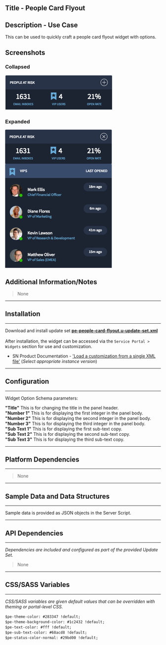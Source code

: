 ## Title - People Card Flyout

## Description - Use Case

This can be used to quickly craft a people card flyout widget with options.

## Screenshots
### Collapsed
![](../images/pe-people-card-flyout-1.png)
### Expanded
![](../images/pe-people-card-flyout-2.png)

## Additional Information/Notes 
> None
---
## Installation
---
Download and install update set **[pe-people-card-flyout.u-update-set.xml](pe-people-card-flyout.u-update-set.xml)** <br/><br/>
After installation, the widget can be accessed via the `Service Portal > Widgets` section for use and customization.<br/>
* SN Product Documentation - ['Load a customization from a single XML file'](https://docs.servicenow.com/search?q=Load+a+customization+from+a+single+XML+file)   (<i>Select appropriate instance version</i>)
---
## Configuration
---
Widget Option Schema parameters:

**"Title"** This is for changing the title in the panel header.<br/>
**"Number 1"** This is for displaying the first integer in the panel body.<br/>
**"Number 2"** This is for displaying the second integer in the panel body.<br/>
**"Number 3"** This is for displaying the third integer in the panel body.<br/>
**"Sub Text 1"** This is for displaying the first sub-text copy.<br/>
**"Sub Text 2"** This is for displaying the second sub-text copy.<br/>
**"Sub Text 3"** This is for displaying the third sub-text copy.<br/>

---
## Platform Dependencies
---
> None
---
## Sample Data and Data Structures
---
Sample data is provided as JSON objects in the Server Script.

---
## API Dependencies
---
<i>Dependencies are included and configured as part of the provided Update Set.</i>
> None
---
## CSS/SASS Variables
---
_CSS/SASS variables are given default values that can be overridden with theming or portal-level CSS._

`$pe-theme-color: #283347 !default;`<br/>
`$pe-theme-background-color: #1c2432 !default;`<br/>
`$pe-text-color: #fff !default;`<br/>
`$pe-sub-text-color: #68acd8 !default;`<br/>
`$pe-status-color-normal: #29bd00 !default;`<br/>
